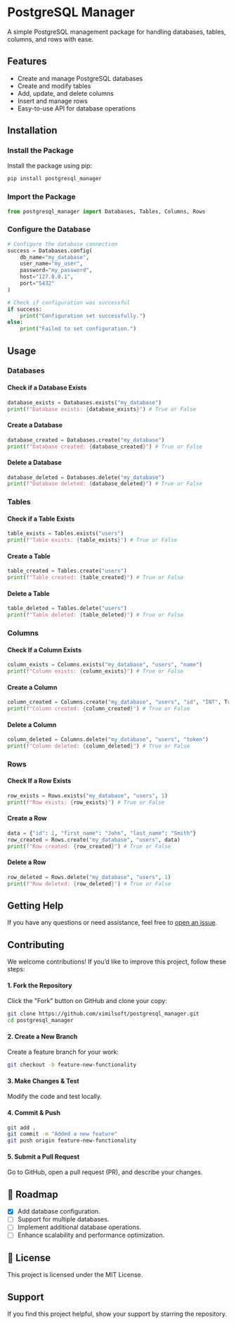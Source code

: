 # PostgreSQL Manager

A simple PostgreSQL management package for handling databases, tables, columns, and rows with ease.

## Features

- Create and manage PostgreSQL databases
- Create and modify tables
- Add, update, and delete columns
- Insert and manage rows
- Easy-to-use API for database operations

## Installation

### Install the Package

Install the package using pip:

```bash
pip install postgresql_manager
```

### Import the Package

```python
from postgresql_manager import Databases, Tables, Columns, Rows
```

### Configure the Database

```python
# Configure the database connection
success = Databases.config(
    db_name="my_database",
    user_name="my_user",
    password="my_password",
    host="127.0.0.1",
    port="5432"
)

# Check if configuration was successful
if success:
    print("Configuration set successfully.")
else:
    print("Failed to set configuration.")
```

## Usage

### Databases

#### Check if a Database Exists

```python
database_exists = Databases.exists("my_database")
print(f"Database exists: {database_exists}") # True or False
```

#### Create a Database

```python
database_created = Databases.create("my_database")
print(f"Database created: {database_created}") # True or False
```

#### Delete a Database

```python
database_deleted = Databases.delete("my_database")
print(f"Database deleted: {database_deleted}") # True or False
```

### Tables

#### Check if a Table Exists

```python
table_exists = Tables.exists("users")
print(f"Table exists: {table_exists}") # True or False
```

#### Create a Table

```python
table_created = Tables.create("users")
print(f"Table created: {table_created}") # True or False
```

#### Delete a Table

```python
table_deleted = Tables.delete("users")
print(f"Table deleted: {table_deleted}") # True or False
```

### Columns

#### Check If a Column Exists

```python
column_exists = Columns.exists("my_database", "users", "name")
print(f"Column exists: {column_exists}") # True or False
```

#### Create a Column

```python
column_created = Columns.create("my_database", "users", "id", "INT", True, True)
print(f"Column created: {column_created}") # True or False
```

#### Delete a Column

```python
column_deleted = Columns.delete("my_database", "users", "token")
print(f"Column deleted: {column_deleted}") # True or False
```

### Rows

#### Check If a Row Exists

```python
row_exists = Rows.exists("my_database", "users", 1)
print(f"Row exists: {row_exists}") # True or False
```

#### Create a Row

```python
data = {"id": 1, "first_name": "John", "last_name": "Smith"}
row_created = Rows.create("my_database", "users", data)
print(f"Row created: {row_created}") # True or False
```

#### Delete a Row

```python
row_deleted = Rows.delete("my_database", "users", 1)
print(f"Row deleted: {row_deleted}") # True or False
```

## Getting Help

If you have any questions or need assistance, feel free to [open an issue](https://github.com/ximilsoft/postgresql-manager/issues).

## Contributing

We welcome contributions! If you’d like to improve this project, follow these steps:

#### 1. Fork the Repository

Click the "Fork" button on GitHub and clone your copy:

```bash
git clone https://github.com/ximilsoft/postgresql_manager.git
cd postgresql_manager
```

#### 2. Create a New Branch

Create a feature branch for your work:

```bash
git checkout -b feature-new-functionality
```

#### 3. Make Changes & Test

Modify the code and test locally.

#### 4. Commit & Push

```bash
git add .
git commit -m "Added a new feature"
git push origin feature-new-functionality
```

#### 5. Submit a Pull Request

Go to GitHub, open a pull request (PR), and describe your changes.

## 📅 Roadmap

- [x] Add database configuration.
- [ ] Support for multiple databases.
- [ ] Implement additional database operations.
- [ ] Enhance scalability and performance optimization.

## 📜 License

This project is licensed under the MIT License.

## Support

If you find this project helpful, show your support by starring the repository.

